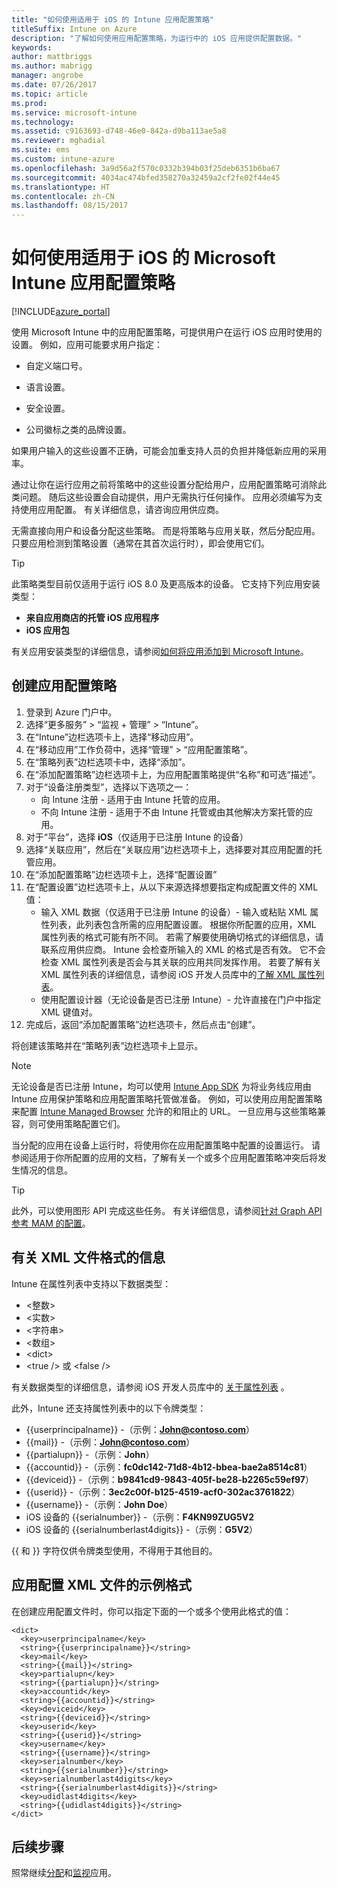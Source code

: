 ```yaml
---
title: "如何使用适用于 iOS 的 Intune 应用配置策略"
titleSuffix: Intune on Azure
description: "了解如何使用应用配置策略，为运行中的 iOS 应用提供配置数据。"
keywords: 
author: mattbriggs
ms.author: mabrigg
manager: angrobe
ms.date: 07/26/2017
ms.topic: article
ms.prod: 
ms.service: microsoft-intune
ms.technology: 
ms.assetid: c9163693-d748-46e0-842a-d9ba113ae5a8
ms.reviewer: mghadial
ms.suite: ems
ms.custom: intune-azure
ms.openlocfilehash: 3a9d56a2f570c0332b394b03f25deb6351b6ba67
ms.sourcegitcommit: 4034ac474bfed358270a32459a2cf2fe02f44e45
ms.translationtype: HT
ms.contentlocale: zh-CN
ms.lasthandoff: 08/15/2017
---
```

# <a name="how-to-use-microsoft-intune-app-configuration-policies-for-ios"></a>如何使用适用于 iOS 的 Microsoft Intune 应用配置策略

[!INCLUDE[azure_portal](./includes/azure_portal.md)]

使用 Microsoft Intune 中的应用配置策略，可提供用户在运行 iOS 应用时使用的设置。 例如，应用可能要求用户指定：

-   自定义端口号。

-   语言设置。

-   安全设置。

-   公司徽标之类的品牌设置。

如果用户输入的这些设置不正确，可能会加重支持人员的负担并降低新应用的采用率。

通过让你在运行应用之前将策略中的这些设置分配给用户，应用配置策略可消除此类问题。 随后这些设置会自动提供，用户无需执行任何操作。 应用必须编写为支持使用应用配置。 有关详细信息，请咨询应用供应商。

无需直接向用户和设备分配这些策略。 而是将策略与应用关联，然后分配应用。 只要应用检测到策略设置（通常在其首次运行时），即会使用它们。

> [!TIP]
> 此策略类型目前仅适用于运行 iOS 8.0 及更高版本的设备。 它支持下列应用安装类型：
>
> -   **来自应用商店的托管 iOS 应用程序**
> -   **iOS 应用包**
>
> 有关应用安装类型的详细信息，请参阅[如何将应用添加到 Microsoft Intune](apps-add.md)。

## <a name="create-an-app-configuration-policy"></a>创建应用配置策略
1.  登录到 Azure 门户中。
2.  选择“更多服务” > “监视 + 管理” > “Intune”。
3.  在“Intune”边栏选项卡上，选择“移动应用”。
4.  在“移动应用”工作负荷中，选择“管理” > “应用配置策略”。
5.  在“策略列表”边栏选项卡中，选择“添加”。
6.  在“添加配置策略”边栏选项卡上，为应用配置策略提供“名称”和可选“描述”。
7.  对于“设备注册类型”，选择以下选项之一：
    - 向 Intune 注册 - 适用于由 Intune 托管的应用。
    - 不向 Intune 注册 - 适用于不由 Intune 托管或由其他解决方案托管的应用。
8.  对于“平台”，选择 **iOS**（仅适用于已注册 Intune 的设备）
9.  选择“关联应用”，然后在“关联应用”边栏选项卡上，选择要对其应用配置的托管应用。
10. 在“添加配置策略”边栏选项卡上，选择“配置设置”
11. 在“配置设置”边栏选项卡上，从以下来源选择想要指定构成配置文件的 XML 值：
    - 输入 XML 数据（仅适用于已注册 Intune 的设备）- 输入或粘贴 XML 属性列表，此列表包含所需的应用配置设置。 根据你所配置的应用，XML 属性列表的格式可能有所不同。 若需了解要使用确切格式的详细信息，请联系应用供应商。
Intune 会检查所输入的 XML 的格式是否有效。 它不会检查 XML 属性列表是否会与其关联的应用共同发挥作用。
若要了解有关 XML 属性列表的详细信息，请参阅 iOS 开发人员库中的[了解 XML 属性列表](https://developer.apple.com/library/ios/documentation/Cocoa/Conceptual/PropertyLists/UnderstandXMLPlist/UnderstandXMLPlist.html)。
    - 使用配置设计器（无论设备是否已注册 Intune）- 允许直接在门户中指定 XML 键值对。
11. 完成后，返回“添加配置策略”边栏选项卡，然后点击“创建”。

将创建该策略并在“策略列表”边栏选项卡上显示。



>[!Note]
>无论设备是否已注册 Intune，均可以使用 [Intune App SDK](https://docs.microsoft.com/intune/app-sdk-ios) 为将业务线应用由 Intune 应用保护策略和应用配置策略托管做准备。 例如，可以使用应用配置策略来配置 [Intune Managed Browser](app-configuration-managed-browser.md) 允许的和阻止的 URL。 一旦应用与这些策略兼容，则可使用策略配置它们。


当分配的应用在设备上运行时，将使用你在应用配置策略中配置的设置运行。
请参阅适用于你所配置的应用的文档，了解有关一个或多个应用配置策略冲突后将发生情况的信息。

>[!Tip]
>此外，可以使用图形 API 完成这些任务。 有关详细信息，请参阅[针对 Graph API 参考 MAM 的配置](https://graph.microsoft.io/docs/api-reference/beta/api/intune_mam_targetedmanagedappconfiguration_create)。


## <a name="information-about-the-xml-file-format"></a>有关 XML 文件格式的信息

Intune 在属性列表中支持以下数据类型：

- &lt;整数&gt;
- &lt;实数&gt;
- &lt;字符串&gt;
- &lt;数组&gt;
- &lt;dict&gt;
- &lt;true /&gt; 或 &lt;false /&gt;

有关数据类型的详细信息，请参阅 iOS 开发人员库中的 [关于属性列表](https://developer.apple.com/library/ios/documentation/Cocoa/Conceptual/PropertyLists/AboutPropertyLists/AboutPropertyLists.html) 。

此外，Intune 还支持属性列表中的以下令牌类型：
- \{\{userprincipalname\}\} -（示例：**John@contoso.com**）
- \{\{mail\}\} -（示例：**John@contoso.com**）
- \{\{partialupn\}\} -（示例：**John**）
- \{\{accountid\}\} -（示例：**fc0dc142-71d8-4b12-bbea-bae2a8514c81**）
- \{\{deviceid\}\} -（示例：**b9841cd9-9843-405f-be28-b2265c59ef97**）
- \{\{userid\}\} -（示例：**3ec2c00f-b125-4519-acf0-302ac3761822**）
- \{\{username\}\} -（示例：**John Doe**）
- iOS 设备的 \{\{serialnumber\}\} -（示例：**F4KN99ZUG5V2**
- iOS 设备的 \{\{serialnumberlast4digits\}\} -（示例：**G5V2**）

\{\{ 和 \}\} 字符仅供令牌类型使用，不得用于其他目的。

## <a name="example-format-for-an-app-configuration-xml-file"></a>应用配置 XML 文件的示例格式

在创建应用配置文件时，你可以指定下面的一个或多个使用此格式的值：

```
<dict>
  <key>userprincipalname</key>
  <string>{{userprincipalname}}</string>
  <key>mail</key>
  <string>{{mail}}</string>
  <key>partialupn</key>
  <string>{{partialupn}}</string>
  <key>accountid</key>
  <string>{{accountid}}</string>
  <key>deviceid</key>
  <string>{{deviceid}}</string>
  <key>userid</key>
  <string>{{userid}}</string>
  <key>username</key>
  <string>{{username}}</string>
  <key>serialnumber</key>
  <string>{{serialnumber}}</string>
  <key>serialnumberlast4digits</key>
  <string>{{serialnumberlast4digits}}</string>
  <key>udidlast4digits</key>
  <string>{{udidlast4digits}}</string>
</dict>

```

## <a name="next-steps"></a>后续步骤

照常继续[分配](apps-deploy.md)和[监视](apps-monitor.md)应用。